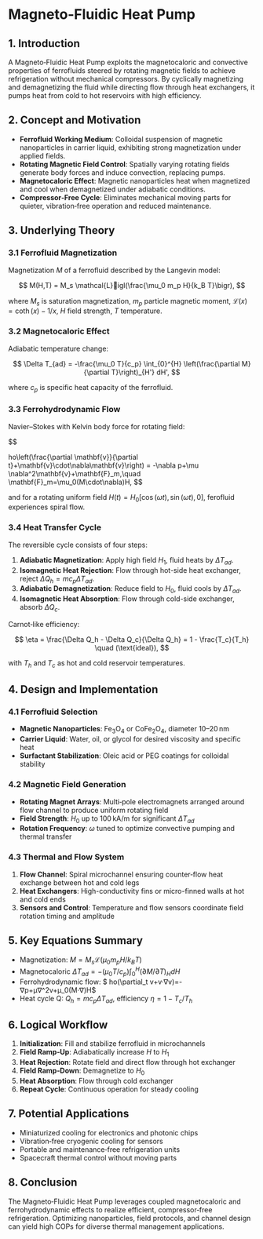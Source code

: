 # Magneto‑Fluidic Heat Pump

## 1. Introduction

A Magneto‑Fluidic Heat Pump exploits the magnetocaloric and convective properties of ferrofluids steered by rotating magnetic fields to achieve refrigeration without mechanical compressors. By cyclically magnetizing and demagnetizing the fluid while directing flow through heat exchangers, it pumps heat from cold to hot reservoirs with high efficiency.

## 2. Concept and Motivation

* **Ferrofluid Working Medium**: Colloidal suspension of magnetic nanoparticles in carrier liquid, exhibiting strong magnetization under applied fields.
* **Rotating Magnetic Field Control**: Spatially varying rotating fields generate body forces and induce convection, replacing pumps.
* **Magnetocaloric Effect**: Magnetic nanoparticles heat when magnetized and cool when demagnetized under adiabatic conditions.
* **Compressor‑Free Cycle**: Eliminates mechanical moving parts for quieter, vibration‑free operation and reduced maintenance.

## 3. Underlying Theory

### 3.1 Ferrofluid Magnetization

Magnetization $M$ of a ferrofluid described by the Langevin model:

$$
M(H,T) = M_s \mathcal{L}igl(\frac{\mu_0 m_p H}{k_B T}\bigr),
$$

where $M_s$ is saturation magnetization, $m_p$ particle magnetic moment, $\mathcal{L}(x)=\coth(x)-1/x$, $H$ field strength, $T$ temperature.

### 3.2 Magnetocaloric Effect

Adiabatic temperature change:

$$
\Delta T_{ad} = -\frac{\mu_0 T}{c_p} \int_{0}^{H} \left(\frac{\partial M}{\partial T}\right)_{H'} dH',
$$

where $c_p$ is specific heat capacity of the ferrofluid.

### 3.3 Ferrohydrodynamic Flow

Navier–Stokes with Kelvin body force for rotating field:

$$

ho\left(\frac{\partial \mathbf{v}}{\partial t}+\mathbf{v}\cdot\nabla\mathbf{v}\right) = -\nabla p+\mu \nabla^2\mathbf{v}+\mathbf{F}_m,\quad \mathbf{F}_m=\mu_0(M\cdot\nabla)H,
$$

and for a rotating uniform field $H(t)=H_0[\cos(\omega t),\sin(\omega t),0]$, ferofluid experiences spiral flow.

### 3.4 Heat Transfer Cycle

The reversible cycle consists of four steps:

1. **Adiabatic Magnetization**: Apply high field $H_1$, fluid heats by $\Delta T_{ad}$.
2. **Isomagnetic Heat Rejection**: Flow through hot-side heat exchanger, reject $\Delta Q_h = m c_p \Delta T_{ad}$.
3. **Adiabatic Demagnetization**: Reduce field to $H_0$, fluid cools by $\Delta T_{ad}$.
4. **Isomagnetic Heat Absorption**: Flow through cold-side exchanger, absorb $\Delta Q_c$.

Carnot‑like efficiency:

$$
\eta = \frac{\Delta Q_h - \Delta Q_c}{\Delta Q_h} = 1 - \frac{T_c}{T_h} \quad (\text{ideal}),
$$

with $T_h$ and $T_c$ as hot and cold reservoir temperatures.

## 4. Design and Implementation

### 4.1 Ferrofluid Selection

* **Magnetic Nanoparticles**: Fe$_3$O$_4$ or CoFe$_2$O$_4$, diameter 10–20 nm
* **Carrier Liquid**: Water, oil, or glycol for desired viscosity and specific heat
* **Surfactant Stabilization**: Oleic acid or PEG coatings for colloidal stability

### 4.2 Magnetic Field Generation

* **Rotating Magnet Arrays**: Multi‑pole electromagnets arranged around flow channel to produce uniform rotating field
* **Field Strength**: $H_0$ up to 100 kA/m for significant $\Delta T_{ad}$
* **Rotation Frequency**: $\omega$ tuned to optimize convective pumping and thermal transfer

### 4.3 Thermal and Flow System

1. **Flow Channel**: Spiral microchannel ensuring counter‑flow heat exchange between hot and cold legs
2. **Heat Exchangers**: High-conductivity fins or micro-finned walls at hot and cold ends
3. **Sensors and Control**: Temperature and flow sensors coordinate field rotation timing and amplitude

## 5. Key Equations Summary

* Magnetization: $M = M_s\mathcal{L}(\mu_0 m_p H/k_B T)$
* Magnetocaloric $\Delta T_{ad} = -(\mu_0 T/c_p)\int_0^H(\partial M/\partial T)_H dH$
* Ferrohydrodynamic flow: $
  ho(\partial_t v+v·∇v)=-∇p+μ∇^2v+μ_0(M·∇)H$
* Heat cycle Q: $Q_h = m c_p\Delta T_{ad}$, efficiency $\eta=1-T_c/T_h$

## 6. Logical Workflow

1. **Initialization**: Fill and stabilize ferrofluid in microchannels
2. **Field Ramp‑Up**: Adiabatically increase $H$ to $H_1$
3. **Heat Rejection**: Rotate field and direct flow through hot exchanger
4. **Field Ramp‑Down**: Demagnetize to $H_0$
5. **Heat Absorption**: Flow through cold exchanger
6. **Repeat Cycle**: Continuous operation for steady cooling

## 7. Potential Applications

* Miniaturized cooling for electronics and photonic chips
* Vibration‑free cryogenic cooling for sensors
* Portable and maintenance‑free refrigeration units
* Spacecraft thermal control without moving parts

## 8. Conclusion

The Magneto‑Fluidic Heat Pump leverages coupled magnetocaloric and ferrohydrodynamic effects to realize efficient, compressor‑free refrigeration. Optimizing nanoparticles, field protocols, and channel design can yield high COPs for diverse thermal management applications.
